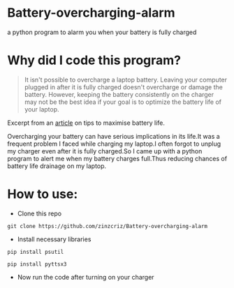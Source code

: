 # Battery-overcharging-alarm
a python program to alarm you when your battery is fully charged
# Why did I code this program?
>It isn't possible to overcharge a laptop battery. Leaving your computer plugged in after it is fully charged doesn't overcharge or damage the battery. However, keeping the battery consistently on the charger may not be the best idea if your goal is to optimize the battery life of your laptop.


Excerpt from an [article](https://www.lifewire.com/overcharging-laptop-battery-causes-life-span-to-decrease-2378126) on tips to maximise battery life.

Overcharging your battery can have serious implications in its life.It was a frequent problem I faced while charging my laptop.I often forgot to unplug my charger even after it is fully charged.So I came up with a python program to alert me when my battery charges full.Thus reducing chances of battery life drainage on my laptop.  
# How to use:
- Clone this repo
```
git clone https://github.com/zinzcriz/Battery-overcharging-alarm
```
- Install necessary libraries
```
pip install psutil
```
```
pip install pyttsx3
```
- Now run the code after turning on your charger


                      
